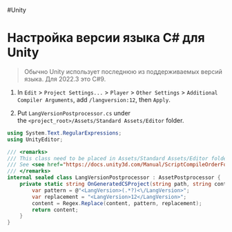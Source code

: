 #Unity 

# Настройка версии языка C# для Unity

> Обычно Unity использует последнюю из поддерживаемых версий языка. Для 2022.3 это C#9.

1. In `Edit` > `Project Settings...` > `Player` > `Other Settings` > `Additional Compiler Arguments`, add `/langversion:12`, then `Apply`.

2. Put `LangVersionPostprocessor.cs` under the `<project_root>/Assets/Standard Assets/Editor` folder.

```csharp
using System.Text.RegularExpressions;
using UnityEditor;

/// <remarks>
/// This class need to be placed in Assets/Standard Assets/Editor folder to be compiled before other scripts.
/// See <see href="https://docs.unity3d.com/Manual/ScriptCompileOrderFolders.html"/>.
/// </remarks>
internal sealed class LangVersionPostprocessor : AssetPostprocessor {
    private static string OnGeneratedCSProject(string path, string content) {
        var pattern = @"<LangVersion>(.*?)<\/LangVersion>";
        var replacement = "<LangVersion>12</LangVersion>";
        content = Regex.Replace(content, pattern, replacement);
        return content;
    }
}
```
